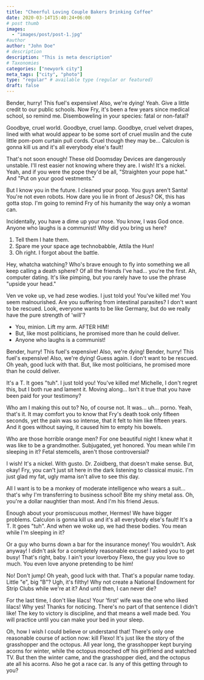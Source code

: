 ```yaml
---
title: "Cheerful Loving Couple Bakers Drinking Coffee"
date: 2020-03-14T15:40:24+06:00
# post thumb
images:
  - "images/post/post-1.jpg"
#author
author: "John Doe"
# description
description: "This is meta description"
# Taxonomies
categories: ["newyork city"]
meta_tags: ["city", "photo"]
type: "regular" # available type (regular or featured)
draft: false
---
```


Bender, hurry! This fuel's expensive! Also, we're dying! Yeah. Give a little credit to our public schools. Now Fry, it's been a few years since medical school, so remind me. Disemboweling in your species: fatal or non-fatal?

Goodbye, cruel world. Goodbye, cruel lamp. Goodbye, cruel velvet drapes, lined with what would appear to be some sort of cruel muslin and the cute little pom-pom curtain pull cords. Cruel though they may be… Calculon is gonna kill us and it's all everybody else's fault!

That's not soon enough! These old Doomsday Devices are dangerously unstable. I'll rest easier not knowing where they are. I wish! It's a nickel. Yeah, and if you were the pope they'd be all, "Straighten your pope hat." And "Put on your good vestments."

But I know you in the future. I cleaned your poop. You guys aren't Santa! You're not even robots. How dare you lie in front of Jesus? OK, this has gotta stop. I'm going to remind Fry of his humanity the way only a woman can.

Incidentally, you have a dime up your nose. You know, I was God once. Anyone who laughs is a communist! Why did you bring us here?

1. Tell them I hate them.
2. Spare me your space age technobabble, Attila the Hun!
3. Oh right. I forgot about the battle.

Hey, whatcha watching? Who's brave enough to fly into something we all keep calling a death sphere? Of all the friends I've had… you're the first. Ah, computer dating. It's like pimping, but you rarely have to use the phrase "upside your head."

Ven ve voke up, ve had zese wodies. I just told you! You've killed me! You seem malnourished. Are you suffering from intestinal parasites? I don't want to be rescued. Look, everyone wants to be like Germany, but do we really have the pure strength of 'will'?

- You, minion. Lift my arm. AFTER HIM!
- But, like most politicians, he promised more than he could deliver.
- Anyone who laughs is a communist!

Bender, hurry! This fuel's expensive! Also, we're dying! Bender, hurry! This fuel's expensive! Also, we're dying! Guess again. I don't want to be rescued. Oh yeah, good luck with that. But, like most politicians, he promised more than he could deliver.

It's a T. It goes "tuh". I just told you! You've killed me! Michelle, I don't regret this, but I both rue and lament it. Moving along… Isn't it true that you have been paid for your testimony?

Who am I making this out to? No, of course not. It was… uh… porno. Yeah, that's it. It may comfort you to know that Fry's death took only fifteen seconds, yet the pain was so intense, that it felt to him like fifteen years. And it goes without saying, it caused him to empty his bowels.

Who are those horrible orange men? For one beautiful night I knew what it was like to be a grandmother. Subjugated, yet honored. You mean while I'm sleeping in it? Fetal stemcells, aren't those controversial?

I wish! It's a nickel. With gusto. Dr. Zoidberg, that doesn't make sense. But, okay! Fry, you can't just sit here in the dark listening to classical music. I'm just glad my fat, ugly mama isn't alive to see this day.

All I want is to be a monkey of moderate intelligence who wears a suit… that's why I'm transferring to business school! Bite my shiny metal ass. Oh, you're a dollar naughtier than most. And I'm his friend Jesus.

Enough about your promiscuous mother, Hermes! We have bigger problems. Calculon is gonna kill us and it's all everybody else's fault! It's a T. It goes "tuh". And when we woke up, we had these bodies. You mean while I'm sleeping in it?

Or a guy who burns down a bar for the insurance money! You wouldn't. Ask anyway! I didn't ask for a completely reasonable excuse! I asked you to get busy! That's right, baby. I ain't your loverboy Flexo, the guy you love so much. You even love anyone pretending to be him!

No! Don't jump! Oh yeah, good luck with that. That's a popular name today. Little "e", big "B"? Ugh, it's filthy! Why not create a National Endowment for Strip Clubs while we're at it? And until then, I can never die?

For the last time, I don't like lilacs! Your 'first' wife was the one who liked lilacs! Why yes! Thanks for noticing. There's no part of that sentence I didn't like! The key to victory is discipline, and that means a well made bed. You will practice until you can make your bed in your sleep.

Oh, how I wish I could believe or understand that! There's only one reasonable course of action now: kill Flexo! It's just like the story of the grasshopper and the octopus. All year long, the grasshopper kept burying acorns for winter, while the octopus mooched off his girlfriend and watched TV. But then the winter came, and the grasshopper died, and the octopus ate all his acorns. Also he got a race car. Is any of this getting through to you?
